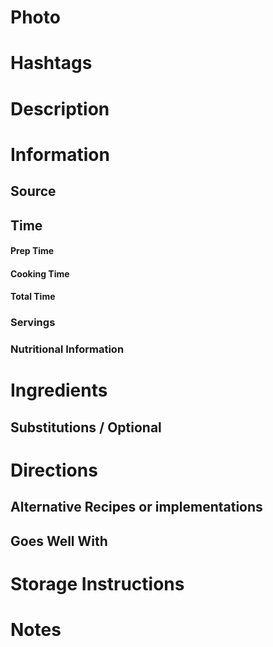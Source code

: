 # Photo

# Hashtags

# Description

# Information
## Source

## Time
#### Prep Time

#### Cooking Time

#### Total Time

### Servings

### Nutritional Information

# Ingredients

## Substitutions / Optional

# Directions

## Alternative Recipes or implementations

## Goes Well With

# Storage Instructions

# Notes
